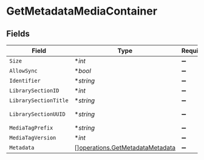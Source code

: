 # GetMetadataMediaContainer


## Fields

| Field                                                                              | Type                                                                               | Required                                                                           | Description                                                                        | Example                                                                            |
| ---------------------------------------------------------------------------------- | ---------------------------------------------------------------------------------- | ---------------------------------------------------------------------------------- | ---------------------------------------------------------------------------------- | ---------------------------------------------------------------------------------- |
| `Size`                                                                             | **int*                                                                             | :heavy_minus_sign:                                                                 | N/A                                                                                | 1                                                                                  |
| `AllowSync`                                                                        | **bool*                                                                            | :heavy_minus_sign:                                                                 | N/A                                                                                | true                                                                               |
| `Identifier`                                                                       | **string*                                                                          | :heavy_minus_sign:                                                                 | N/A                                                                                | com.plexapp.plugins.library                                                        |
| `LibrarySectionID`                                                                 | **int*                                                                             | :heavy_minus_sign:                                                                 | N/A                                                                                | 1                                                                                  |
| `LibrarySectionTitle`                                                              | **string*                                                                          | :heavy_minus_sign:                                                                 | N/A                                                                                | Movies                                                                             |
| `LibrarySectionUUID`                                                               | **string*                                                                          | :heavy_minus_sign:                                                                 | N/A                                                                                | cfc899d7-3000-46f6-8489-b9592714ada5                                               |
| `MediaTagPrefix`                                                                   | **string*                                                                          | :heavy_minus_sign:                                                                 | N/A                                                                                | /system/bundle/media/flags/                                                        |
| `MediaTagVersion`                                                                  | **int*                                                                             | :heavy_minus_sign:                                                                 | N/A                                                                                | 1698860922                                                                         |
| `Metadata`                                                                         | [][operations.GetMetadataMetadata](../../models/operations/getmetadatametadata.md) | :heavy_minus_sign:                                                                 | N/A                                                                                |                                                                                    |